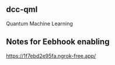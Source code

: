 ## dcc-qml
Quantum Machine Learning

## Notes for Eebhook enabling
https://1f7ebd2e95fa.ngrok-free.app/

